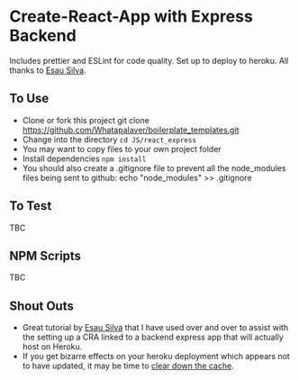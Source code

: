 Create-React-App with Express Backend
========

Includes prettier and ESLint for code quality. Set up to deploy to heroku.
All thanks to [Esau Silva](https://medium.freecodecamp.org/how-to-make-create-react-app-work-with-a-node-backend-api-7c5c48acb1b0).

To Use
----

- Clone or fork this project git clone https://github.com/Whatapalaver/boilerplate_templates.git
- Change into the directory `cd JS/react_express`
- You may want to copy files to your own project folder
- Install dependencies `npm install`
- You should also create a .gitignore file to prevent all the node_modules files being sent to github: echo "node_modules" >> .gitignore

To Test
------

TBC

NPM Scripts
------

TBC

Shout Outs
------

- Great tutorial by [Esau Silva](https://medium.freecodecamp.org/how-to-make-create-react-app-work-with-a-node-backend-api-7c5c48acb1b0) that I have used over and over to assist with the setting up a CRA linked to a backend express app that will actually host on Heroku.
- If you get bizarre effects on your heroku deployment which appears not to have updated, it may be time to [clear down the cache](https://help.heroku.com/18PI5RSY/how-do-i-clear-the-build-cache).
